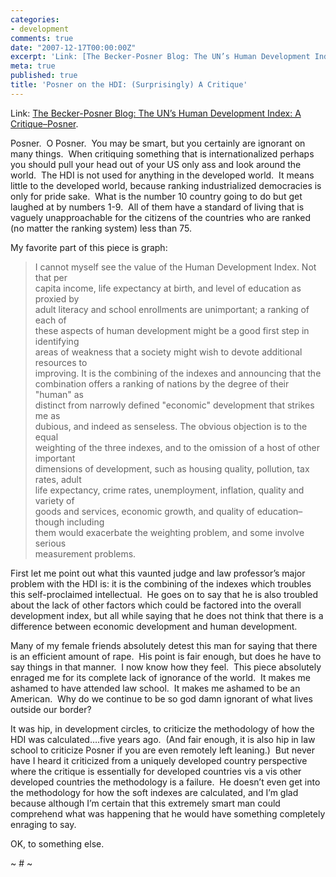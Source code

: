 ```yaml
---
categories:
- development
comments: true
date: "2007-12-17T00:00:00Z"
excerpt: 'Link: [The Becker-Posner Blog: The UN’s Human Development Index: A Critique–Posner][1].'
meta: true
published: true
title: 'Posner on the HDI: (Surprisingly) A Critique'
---
```


Link: [The Becker-Posner Blog: The UN’s Human Development Index: A Critique–Posner][1].

 [1]: http://www.becker-posner-blog.com/archives/2007/12/the_uns_human_d.html "The Becker-Posner Blog: The UN's Human Development Index: A Critique--Posner"

Posner.  O Posner.  You may be smart, but you certainly are ignorant on many things.  When critiquing something that is internationalized perhaps you should pull your head out of your US only ass and look around the world.  The HDI is not used for anything in the developed world.  It means little to the developed world, because ranking industrialized democracies is only for pride sake.  What is the number 10 country going to do but get laughed at by numbers 1-9.  All of them have a standard of living that is vaguely unapproachable for the citizens of the countries who are ranked (no matter the ranking system) less than 75.  

My favorite part of this piece is graph:

> I cannot myself see the value of the Human Development Index. Not that per  
> capita income, life expectancy at birth, and level of education as proxied by  
> adult literacy and school enrollments are unimportant; a ranking of each of  
> these aspects of human development might be a good first step in identifying  
> areas of weakness that a society might wish to devote additional resources to  
> improving. It is the combining of the indexes and announcing that the  
> combination offers a ranking of nations by the degree of their "human" as  
> distinct from narrowly defined "economic" development that strikes me as  
> dubious, and indeed as senseless. The obvious objection is to the equal  
> weighting of the three indexes, and to the omission of a host of other important  
> dimensions of development, such as housing quality, pollution, tax rates, adult  
> life expectancy, crime rates, unemployment, inflation, quality and variety of  
> goods and services, economic growth, and quality of education–though including  
> them would exacerbate the weighting problem, and some involve serious  
> measurement problems.

First let me point out what this vaunted judge and law professor’s major problem with the HDI is: it is the combining of the indexes which troubles this self-proclaimed intellectual.  He goes on to say that he is also troubled about the lack of other factors which could be factored into the overall development index, but all while saying that he does not think that there is a difference between economic development and human development.

Many of my female friends absolutely detest this man for saying that there is an efficient amount of rape.  His point is fair enough, but does he have to say things in that manner.  I now know how they feel.  This piece absolutely enraged me for its complete lack of ignorance of the world.  It makes me ashamed to have attended law school.  It makes me ashamed to be an American.  Why do we continue to be so god damn ignorant of what lives outside our border?  

It was hip, in development circles, to criticize the methodology of how the HDI was calculated….five years ago.  (And fair enough, it is also hip in law school to criticize Posner if you are even remotely left leaning.)  But never have I heard it criticized from a uniquely developed country perspective where the critique is essentially for developed countries vis a vis other developed countries the methodology is a failure.  He doesn’t even get into the methodology for how the soft indexes are calculated, and I’m glad because although I’m certain that this extremely smart man could comprehend what was happening that he would have something completely enraging to say. 

OK, to something else.

~ # ~